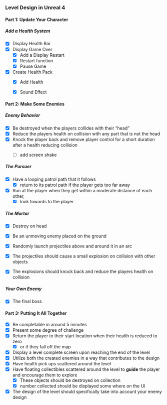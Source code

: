 ### Level Design in Unreal 4 


#### Part 1: Update Your Character

##### Add a Health System

- [x] Display Health Bar
- [x] Display Game Over
  - [x] Add a Display Restart
  - [x] Restart function
  - [x] Pause Game
- [x] Create Health Pack
  - [x] Add Health
  - [x] Sound Effect



#### Part 2: Make Some Enemies

##### Enemy Behavior

- [x] Be destroyed when the players collides with their “head” 
- [x] Reduce the players health on collision with any part that is not the head
- [x] Knock the player back and remove player control for a short duration after a health reducing collision
  - [ ] add screen shake


##### The Pursuer

- [x] Have a looping patrol path that it follows
  - [x] return to its patrol path if the player gets too far away

- [x] Run at the player when they get within a moderate distance of each other, 
  - [x] look towards to the player

##### The Mortar

- [x] Destroy on head

- [x] Be an unmoving enemy placed on the ground
- [x] Randomly launch projectiles above and around it in an arc
- [x] The projectiles should cause a small explosion on collision with other objects
- [x] The explosions should knock back and reduce the players health on collision

##### Your Own Enemy

- [x] The final boss

#### Part 3: Putting It All Together

- [x] Be completable in around 5 minutes
- [x] Present some degree of challenge
- [x] Return the player to their start location when their health is reduced to zero
  - [x] or if they fall off the map
- [x] Display a level complete screen upon reaching the end of the level
- [x] Utilize both the created enemies in a way that contributes to the design
- [x] Have health pick ups scattered around the level
- [x] Have floating collectibles scattered around the level to **guide** the player and encourage them to explore
  - [x] These objects should be destroyed on collection
  - [x] number collected should be displayed some where on the UI
- [x] The design of the level should specifically take into account your enemy design
